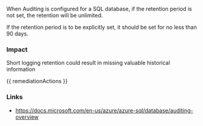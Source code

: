 
When Auditing is configured for a SQL database, if the retention period is not set, the retention will be unlimited.

If the retention period is to be explicitly set, it should be set for no less than 90 days.

### Impact
Short logging retention could result in missing valuable historical information

<!-- DO NOT CHANGE -->
{{ remediationActions }}

### Links
- https://docs.microsoft.com/en-us/azure/azure-sql/database/auditing-overview
        